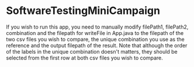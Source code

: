 # SoftwareTestingMiniCampaign
If you wish to run this app, you need to manually modify filePath1, filePath2, combination and the filepath for writeFile in App.java to the filepath of the two csv files you wish to compare, the unique combination you use as the reference and the output filepath of the result. Note that although the order of the labels in the unique combination doesn't matters, they should be selected from the first row at both csv files you wish to compare.
